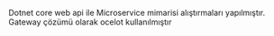Dotnet core web api ile Microservice mimarisi alıştırmaları yapılmıştır.
Gateway çözümü olarak ocelot kullanılmıştır
